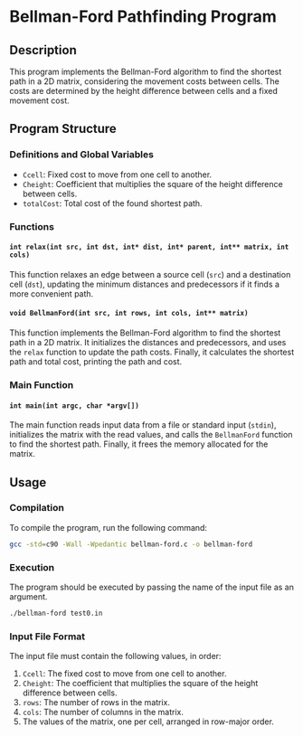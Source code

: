 # Bellman-Ford Pathfinding Program

## Description

This program implements the Bellman-Ford algorithm to find the shortest path in a 2D matrix, considering the movement costs between cells. The costs are determined by the height difference between cells and a fixed movement cost.

## Program Structure

### Definitions and Global Variables

- `Ccell`: Fixed cost to move from one cell to another.
- `Cheight`: Coefficient that multiplies the square of the height difference between cells.
- `totalCost`: Total cost of the found shortest path.

### Functions

#### `int relax(int src, int dst, int* dist, int* parent, int** matrix, int cols)`
This function relaxes an edge between a source cell (`src`) and a destination cell (`dst`), updating the minimum distances and predecessors if it finds a more convenient path.

#### `void BellmanFord(int src, int rows, int cols, int** matrix)`
This function implements the Bellman-Ford algorithm to find the shortest path in a 2D matrix. It initializes the distances and predecessors, and uses the `relax` function to update the path costs. Finally, it calculates the shortest path and total cost, printing the path and cost.

### Main Function

#### `int main(int argc, char *argv[])`
The main function reads input data from a file or standard input (`stdin`), initializes the matrix with the read values, and calls the `BellmanFord` function to find the shortest path. Finally, it frees the memory allocated for the matrix.

## Usage

### Compilation

To compile the program, run the following command:

```bash
gcc -std=c90 -Wall -Wpedantic bellman-ford.c -o bellman-ford
```

### Execution

The program should be executed by passing the name of the input file as an argument.

```bash
./bellman-ford test0.in
```

### Input File Format

The input file must contain the following values, in order:

1. `Ccell`: The fixed cost to move from one cell to another.
2. `Cheight`: The coefficient that multiplies the square of the height difference between cells.
3. `rows`: The number of rows in the matrix.
4. `cols`: The number of columns in the matrix.
5. The values of the matrix, one per cell, arranged in row-major order.

